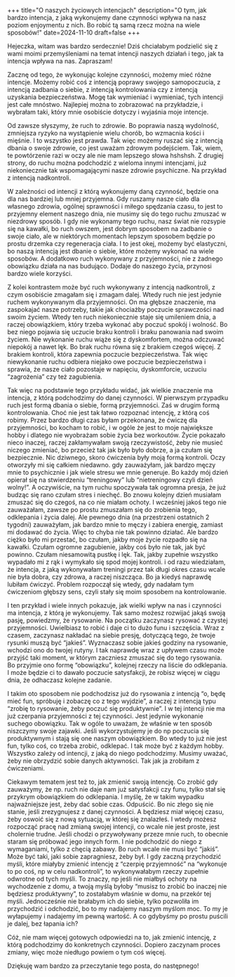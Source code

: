 +++
title="O naszych życiowych intencjach"
description="O tym, jak bardzo intencja, z jaką wykonujemy dane czynności wpływa na nasz poziom enjoymentu z nich. Bo robić tą samą rzecz można na wiele sposobów!"
date=2024-11-10
draft=false
+++


Hejeczka, witam was bardzo serdecznie!
Dziś chciałabym podzielić się z wami moimi przemyśleniami na temat intencji naszych działań i tego, jak ta intencja wpływa na nas. Zapraszam!


Zacznę od tego, że wykonując kolejne czynności, możemy mieć różne intencje. Możemy robić coś z intencją poprawy swojego samopoczucia, z intencją zadbania o siebie, z intencją kontrolowania czy z intencją uzyskania bezpieczeństwa. Mogę tak wymieniać i wymieniać, tych intencji jest całe mnóstwo. Najlepiej można to zobrazować na przykładzie, i wybrałam taki, który mnie osobiście dotyczy i wyjaśnia moje intencje. 


Od zawsze słyszymy, że ruch to zdrowie. Bo poprawia naszą wydolność, zmniejsza ryzyko na wystąpienie wielu chorób, bo wzmacnia kości i mięśnie. I to wszystko jest prawda. Tak więc możemy ruszać się z intencją dbania o swoje zdrowie, co jest uważam zdrowym podejściem. Tak, wiem, te powtórzenie razi w oczy ale nie mam lepszego słowa hshshsh. 
Z drugiej strony, do ruchu można podchodzić z wieloma innymi intencjami, już niekoniecznie tak wspomagającymi nasze zdrowie psychiczne. Na przykład z intencją nadkontroli.


W zależności od intencji z którą wykonujemy daną czynność, będzie ona dla nas bardziej lub mniej przyjemna. 
Gdy ruszamy nasze ciało dla własnego zdrowia, ogólnej sprawności i miłego spędzania czasu, to jest to przyjemny element naszego dnia, nie musimy się do tego ruchu zmuszać w niezdrowy sposób. I gdy nie wykonamy tego ruchu, nasz świat nie rozsypie się na kawałki, bo ruch owszem, jest dobrym sposobem na zadbanie o swoje ciało, ale w niektórych momentach lepszym sposobem będzie po prostu drzemka czy regeneracja ciała. I to jest okej, możemy być elastyczni, bo naszą intencją jest dbanie o siebie, które możemy wykonać na wiele sposobów. A dodatkowo ruch wykonywany z przyjemności, nie z żadnego obowiązku działa na nas budująco. Dodaje do naszego życia, przynosi bardzo wiele korzyści. 

Z kolei kontrastem może być ruch wykonywany z intencją nadkontroli, z czym osobiście zmagałam się i zmagam dalej. 
Wtedy ruch nie jest jedynie ruchem wykonywanym dla przyjemności. On ma głębsze znaczenie, ma zaspokajać nasze potrzeby, takie jak chociażby poczucie sprawczości nad swoim życiem. Wtedy ten ruch niekoniecznie staje się umileniem dnia, a raczej obowiązkiem, który trzeba wykonać aby poczuć spokój i wolność. Bo bez niego pojawia się uczucie braku kontroli i braku panowania nad swoim życiem. Nie wykonanie ruchu wiąże się z dyskomfortem, można odczuwać niepokój a nawet lęk. Bo brak ruchu równa się z brakiem czegoś więcej. Z brakiem kontroli, która zapewnia poczucie bezpieczeństwa. 
Tak więc niewykonanie ruchu odbiera niejako owe poczucie bezpieczeństwa i sprawia, że nasze ciało pozostaje w napięciu, dyskomforcie, uczuciu “zagrożenia” czy też zagubienia. 


Tak więc na podstawie tego przykładu widać, jak wielkie znaczenie ma intencja, z którą podchodzimy do danej czynności. W pierwszym przypadku ruch jest formą dbania o siebie, formą przyjemności. Zaś w drugim formą kontrolowania. Choć nie jest tak łatwo rozpoznać intencję, z którą coś robimy. Przez bardzo długi czas byłam przekonana, że ćwiczę dla przyjemności, bo kocham to robić, i w ogóle że jest to moje największe hobby i dlatego nie wyobrażam sobie życia bez workoutów. Życie pokazało nieco inaczej, raczej zakłamywałam swoją rzeczywistość, żeby nie musieć niczego zmieniać, bo przecież tak jak było było dobrze, a ja czułam się bezpiecznie. Nic dziwnego, skoro ćwiczenia były moją formą kontroli. Oczy otworzyły mi się całkiem niedawno. gdy zauważyłam, jak bardzo męczy mnie to psychicznie i jak wiele stresu we mnie generuje. Bo każdy mój dzień opierał się na stwierdzeniu “treningowy” lub “nietreningowy czyli dzień wolny!”. A oczywiście, na tym ruchu spoczywała tak ogromna presja, że już budząc się rano czułam stres i niechęć. Bo znowu kolejny dzień musiałam zmuszać się do czegoś, na co nie miałam ochoty. I wcześniej jakoś tego nie zauważałam, zawsze po prostu zmuszałam się do zrobienia tego, odklepania i życia dalej. Ale pewnego dnia (na przestrzeni ostatnich 2 tygodni) zauważyłam, jak bardzo mnie to męczy i zabiera energię, zamiast mi dodawać do życia. Więc to chyba nie tak powinno działać. Ale bardzo ciężko było mi przestać, bo czułam, jakby moje życie rozpadło się na kawałki. Czułam ogromne zagubienie, jakby coś było nie tak, jak być powinno. Czułam niesamowitą pustkę i lęk. Tak, jakby zupełnie wszystko wypadało mi z rąk i wymykało się spod mojej kontroli. i od razu wiedziałam, że intencja, z jaką wykonywałam treningi przez tak długi okres czasu wcale nie była dobra, czy zdrowa, a raczej niszcząca. Bo ja kiedyś naprawdę lubiłam ćwiczyć. Problem rozpoczął się wtedy, gdy nadałam tym ćwiczeniom głębszy sens, czyli stały się moim sposobem na kontrolowanie. 


I ten przykład i wiele innych pokazuje, jak wielki wpływ na nas i czynności ma intencja, z którą je wykonujemy. 
Tak samo możesz rozwijać jakąś swoją pasję, powiedzmy, że rysowanie. Na początku zaczynasz rysować z czystej przyjemności. Uwielbiasz to robić i daje ci to dużo funu i szczęścia. Wraz z czasem, zaczynasz nakładać na siebie presję, dotyczącą tego, że twoje rysunki muszą być “jakieś”. Wyznaczasz sobie jakieś godziny na rysowanie, wchodzi ono do twojej rutyny. I tak naprawdę wraz z upływem czasu może przyjść taki moment, w którym zaczniesz zmuszać się do tego rysowania. Bo przyjmie ono formę “obowiązku”, kolejnej rzeczy na liście do odklepania. I może będzie ci to dawało poczucie satysfakcji, że robisz więcej w ciągu dnia, że odhaczasz kolejne zadanie. 


I takim oto sposobem nie podchodzisz już do rysowania z intencją “o, będę mieć fun, spróbuję i zobaczę co z tego wyjdzie”, a raczej z intencją typu “zrobię to rysowanie, żeby poczuć się produktywnie”. I w tej intencji nie ma już czerpania przyjemności z tej czynności. Jest jedynie wykonanie suchego obowiązku. Tak w ogóle to uważam, że właśnie w ten sposób niszczymy swoje zajawki. Jeśli wykorzystujemy je do np poczucia się produktywnym i stają się one naszym obowiązkiem. Bo wtedy to już nie jest fun, tylko coś, co trzeba zrobić, odklepać. I tak może być z każdym hobby. Wszystko zależy od intencji, z jaką do niego podchodzimy. Musimy uważać, żeby nie obrzydzić sobie danych aktywności. Tak jak ja zrobiłam z ćwiczeniami. 


Ciekawym tematem jest też to, jak zmienić swoją intencję. Co zrobić gdy zauważymy, że np. ruch nie daje nam już satysfakcji czy funu, tylko stał się przykrym obowiązkiem do odklepania. I myślę, że w takim wypadku najważniejsze jest, żeby dać sobie czas. Odpuścić. Bo nic złego się nie stanie, jeśli zrezygnujesz z danej czynności. A będziesz miał więcej czasu, żeby oswoić się z nową sytuacją, w której się znalazłeś. I wtedy możesz rozpocząć pracę nad zmianą swojej intencji, co wcale nie jest proste, jest cholernie trudne. Jeśli chodzi o przywoływany przeze mnie ruch, to obecnie staram się próbować jego innych form. I nie podchodzić do niego z wymaganiami, tylko z chęcią zabawy. Bo ruch wcale nie musi być “jakiś”. Może być taki, jaki sobie zapragniesz, żeby był. I gdy zaczną przychodzić myśli, które miałyby zmienić intencję z “czerpię przyjemność” na “wykonuje to po coś, np w celu nadkontroli”, to wykonywałabym rzeczy zupełnie odwrotne od tych myśli. To znaczy, np jeśli nie miałbyś ochoty na wychodzenie z domu, a twoją myślą byłoby “musisz to zrobić bo inaczej nie będziesz produktywny”, to zostałabym właśnie w domu, na przekór tej myśli. Jednocześnie nie brałabym ich do siebie, tylko pozwoliła im przychodzić i odchodzić, bo to my nadajemy naszym myślom moc. To my je wyłapujemy i nadajemy im pewną wartość. A co gdybyśmy po prostu puścili je dalej, bez łapania ich? 


Cóż, nie mam więcej gotowych odpowiedzi na to, jak zmienić intencję, z którą podchodzimy do konkretnych czynności. Dopiero zaczynam proces zmiany, więc może niedługo powiem o tym coś więcej. 

Dziękuję wam bardzo za przeczytanie tego posta, do następnego!


